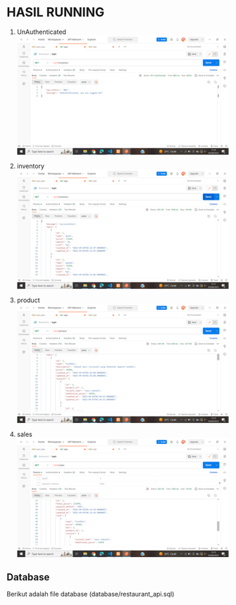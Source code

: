 # HASIL RUNNING


1. UnAuthenticated
    ![screenshoot UnAuthenticated](public/image/1.png)

2. inventory
    ![screenshoot inventory](public/image/inv.png)

3. product
    ![screenshoot product](public/image/product.png)

4. sales
    ![screenshoot sales](public/image/sales.png)

## Database
Berikut adalah file database (database/restaurant_api.sql)
